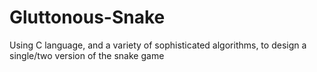 # Gluttonous-Snake
Using C language, and a variety of sophisticated algorithms, to design a single/two version of the snake game

